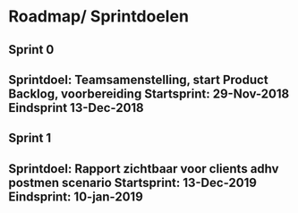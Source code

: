 # Roadmap/ Sprintdoelen

## Sprint 0	
Sprintdoel: Teamsamenstelling, start Product Backlog, voorbereiding	
Startsprint: 29-Nov-2018     Eindsprint	13-Dec-2018
---
## Sprint 1	
Sprintdoel: Rapport zichtbaar voor clients adhv postmen scenario
Startsprint: 13-Dec-2019       Eindsprint: 10-jan-2019
---





